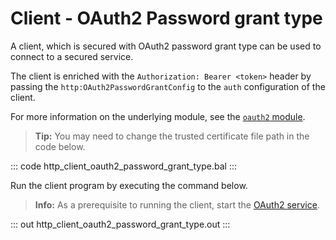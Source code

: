 # Client - OAuth2 Password grant type

A client, which is secured with OAuth2 password grant type can be used to connect to a secured service.

The client is enriched with the `Authorization: Bearer <token>` header by passing the `http:OAuth2PasswordGrantConfig` to the `auth` configuration of the client.

For more information on the underlying module, see the [`oauth2` module](https://lib.ballerina.io/ballerina/oauth2/latest/).

>**Tip:** You may need to change the trusted certificate file path in the code below.

::: code http_client_oauth2_password_grant_type.bal :::

Run the client program by executing the command below.

>**Info:** As a prerequisite to running the client, start the [OAuth2 service](/learn/by-example/http-service-oauth2/).

::: out http_client_oauth2_password_grant_type.out :::
